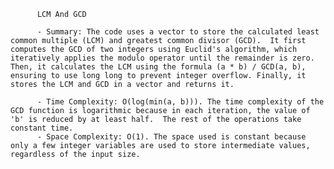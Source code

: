 
          LCM And GCD

          - Summary: The code uses a vector to store the calculated least common multiple (LCM) and greatest common divisor (GCD).  It first computes the GCD of two integers using Euclid's algorithm, which iteratively applies the modulo operator until the remainder is zero. Then, it calculates the LCM using the formula (a * b) / GCD(a, b), ensuring to use long long to prevent integer overflow. Finally, it stores the LCM and GCD in a vector and returns it.

          - Time Complexity: O(log(min(a, b))). The time complexity of the GCD function is logarithmic because in each iteration, the value of 'b' is reduced by at least half.  The rest of the operations take constant time.
          - Space Complexity: O(1). The space used is constant because only a few integer variables are used to store intermediate values, regardless of the input size.
          